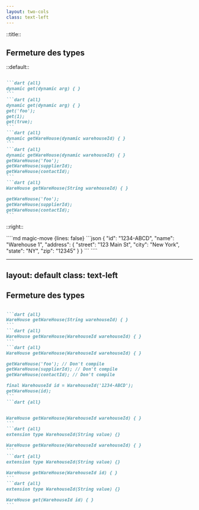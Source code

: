 ```yaml
---
layout: two-cols
class: text-left
---
```


::title::
## Fermeture des types

::default::

````md magic-move {lines: false}

```dart {all}
dynamic get(dynamic arg) { }
```
```dart {all}
dynamic get(dynamic arg) { }
get('foo');
get(1);
get(true);
```
```dart {all}
dynamic getWareHouse(dynamic warehouseId) { }
```
```dart {all}
dynamic getWareHouse(dynamic warehouseId) { }
getWareHouse('foo');
getWareHouse(supplierId);
getWareHouse(contactId);
```
```dart {all}
WareHouse getWareHouse(String warehouseId) { }

getWareHouse('foo');
getWareHouse(supplierId);
getWareHouse(contactId);
```
````
::right::

<div v-click>
````md magic-move {lines: false}
```json
{
    "id": "1234-ABCD",
    "name": "Warehouse 1",
    "address": {
        "street": "123 Main St",
        "city": "New York",
        "state": "NY",
        "zip": "12345"
    }
}
```
````
</div>

---
layout: default
class: text-left
---


## Fermeture des types


````md magic-move {lines: false}

```dart {all}
WareHouse getWareHouse(String warehouseId) { }
```
```dart {all}
WareHouse getWareHouse(WarehouseId warehouseId) { }
```
```dart {all}
WareHouse getWareHouse(WarehouseId warehouseId) { }

getWareHouse('foo'); // Don't compile
getWareHouse(supplierId); // Don't compile
getWareHouse(contactId); // Don't compile

final WarehouseId id = WarehouseId('1234-ABCD');
getWareHouse(id);
```
```dart {all}


WareHouse getWareHouse(WarehouseId warehouseId) { }
```
```dart {all}
extension type WarehouseId(String value) {}

WareHouse getWareHouse(WarehouseId warehouseId) { }
```
```dart {all}
extension type WarehouseId(String value) {}

WareHouse getWareHouse(WarehouseId id) { }
```
```dart {all}
extension type WarehouseId(String value) {}

WareHouse get(WarehouseId id) { }
```
````
